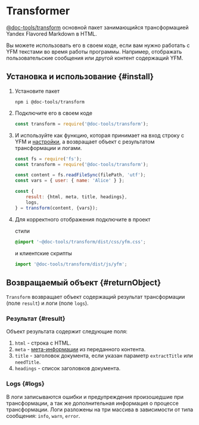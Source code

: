 # Transformer

[@doc-tools/transform](https://www.npmjs.com/package/@doc-tools/transform) основной пакет занимающийся трансформацией Yandex Flavored Markdown в HTML.

Вы можете использовать его в своем коде, если вам нужно работать с YFM текстами во время работы программы. Например, отображать пользовательские сообщения или другой контент содержащий YFM.

## Установка и использование {#install}

1. Установите пакет

    ```shell
    npm i @doc-tools/transform
    ```

3. Подключите его в своем коде

    ```javascript
    const transform = require('@doc-tools/transform');
   ```


4. И используйте как функцию, которая принимает на вход строку с YFM и [настройки](./settings.md), а возвращает объект с результатом трансформации и логами.

    ```javascript
    const fs = require('fs');
    const transform = require('@doc-tools/transform');

    const content = fs.readFileSync(filePath, 'utf');
    const vars = { user: { name: 'Alice' } };

    const {
        result: {html, meta, title, headings},
        logs,
   } = transform(content, {vars});
    ```

5. Для корректного отображения подключите в проект

   стили
   ```css
   @import '~@doc-tools/transform/dist/css/yfm.css';
   ```

   и клиентские скрипты
   ```javascript
   import '@doc-tools/transform/dist/js/yfm';
   ```

## Возвращаемый объект {#returnObject}

`Transform` возвращает объект содержащий результат трансформации (поле `result`) и логи (поле `logs`).

### Результат {#result}

Объект результата содержит следующие поля:
1. `html` - строка с HTML.
2. `meta` - [мета-информации](../../syntax.md#meta) из переданного контента.
3. `title` - заголовок документа, если указан параметр `extractTitle` или `needTitle`.
4. `headings` - список заголовков документа.

### Logs {#logs}

В логи записываются ошибки и предупреждения произошедшие при трансформации, а так же дополнительная информация о процессе трансформации. Логи разложены на три массива в зависимости от типа сообщения: `info`, `warn`, `error`.